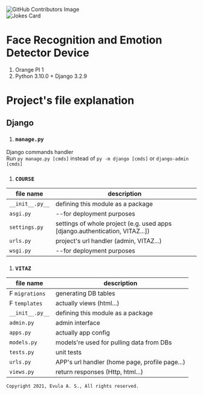 ![GitHub Contributors Image](https://contrib.rocks/image?repo=BootyAss/VITAZ)<br>
![Jokes Card](https://readme-jokes.vercel.app/api)

# Face Recognition and Emotion Detector Device

1. Orange PI 1
1. Python 3.10.0 + Django 3.2.9


# Project's file explanation

## Django

1. ### `manage.py`
Django commands handler<br>
Run `py manage.py [cmds]` instead of `py -m django [cmds]` or `django-admin [cmds]`

1. ### `COURSE`
|file name          |description|
|---                |---        |
|`__init__.py__`    |defining this module as a package                                              |
|`asgi.py`          |--for deployment purposes                                                      |
|`settings.py`      |settings of whole project (e.g. used apps [django.authentication, VITAZ...])   |
|`urls.py`          |project's url handler (admin, VITAZ...)                                        |
|`wsgi.py`          |--for deployment purposes                                                      |

1. ### `VITAZ`
|file name          |description|
|---                |---        |
|F `migrations`     |generating DB tables                           |
|F `templates`      |actually views (html...)                       |
|`__init__.py__`    |defining this module as a package              |
|`admin.py`         |admin interface                                |
|`apps.py`          |actually app config                            |
|`models.py`        |models're used for pulling data from DBs       |
|`tests.py`         |unit tests                                     |
|`urls.py`          |APP's url handler (home page, profile page...) |
|`views.py`         |return responses (Http, html...)               |

```
Copyright 2021, Evula A. S., All rights reserved.
```